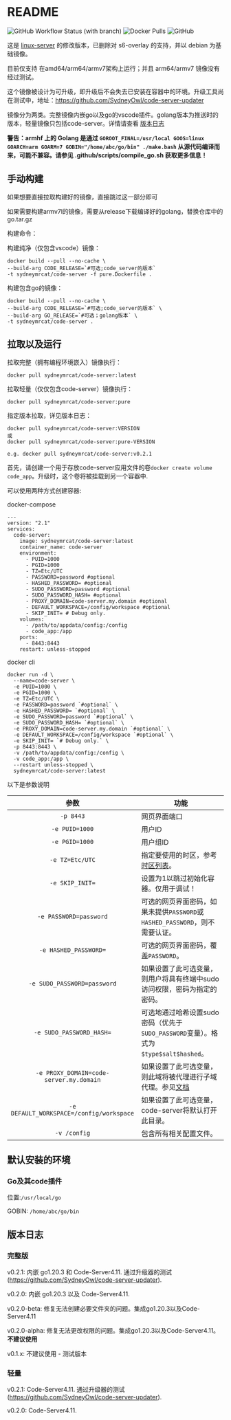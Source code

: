 # README

![GitHub Workflow Status (with branch)](https://img.shields.io/github/actions/workflow/status/SydneyOwl/docker-code-server/ci.yml?style=for-the-badge) ![Docker Pulls](https://img.shields.io/docker/pulls/sydneymrcat/code-server?style=for-the-badge) ![GitHub](https://img.shields.io/github/license/sydneyowl/docker-code-server?style=for-the-badge)

这是 [linux-server](https://github.com/linuxserver/docker-code-server) 的修改版本，已删除对 s6-overlay 的支持，并以 debian 为基础镜像。

目前仅支持 在amd64/arm64/armv7架构上运行；并且 arm64/armv7 镜像没有经过测试。

这个镜像被设计为可升级，即升级后不会失去已安装在容器中的环境。升级工具尚在测试中，地址：https://github.com/SydneyOwl/code-server-updater

镜像分为两类。完整镜像内嵌go以及go的vscode插件。golang版本为推送时的版本，轻量镜像只包括code-server。详情请查看 [版本日志](#版本日志)

**警告：armhf 上的 Golang 是通过 `GOROOT_FINAL=/usr/local GOOS=linux GOARCH=arm GOARM=7 GOBIN="/home/abc/go/bin" ./make.bash` 从源代码编译而来，可能不兼容。请参见 .github/scripts/compile_go.sh 获取更多信息！**

## 手动构建

如果想要直接拉取构建好的镜像，直接跳过这一部分即可

如果需要构建armv7l的镜像，需要从release下载编译好的golang，替换仓库中的go.tar.gz

构建命令：

构建纯净（仅包含vscode）镜像：
```
docker build --pull --no-cache \
--build-arg CODE_RELEASE=`#可选;code_server的版本` 
-t sydneymrcat/code-server -f pure.Dockerfile .
```

构建包含go的镜像：
```
docker build --pull --no-cache \
--build-arg CODE_RELEASE=`#可选;code_server的版本` \
--build-arg GO_RELEASE=`#可选；golang版本` \
-t sydneymrcat/code-server .
```

## 拉取以及运行

拉取完整（拥有编程环境嵌入）镜像执行：
```
docker pull sydneymrcat/code-server:latest
```

拉取轻量（仅仅包含code-server）镜像执行：
```
docker pull sydneymrcat/code-server:pure
```

指定版本拉取，详见版本日志：
```
docker pull sydneymrcat/code-server:VERSION
或
docker pull sydneymrcat/code-server:pure-VERSION

e.g. docker pull sydneymrcat/code-server:v0.2.1
```



首先，请创建一个用于存放code-server应用文件的卷`docker create volume code_app`。升级时，这个卷将被挂载到另一个容器中.

可以使用两种方式创建容器:

docker-compose

```docker
---
version: "2.1"
services:
  code-server:
    image: sydneymrcat/code-server:latest
    container_name: code-server
    environment:
      - PUID=1000
      - PGID=1000
      - TZ=Etc/UTC
      - PASSWORD=password #optional
      - HASHED_PASSWORD= #optional
      - SUDO_PASSWORD=password #optional
      - SUDO_PASSWORD_HASH= #optional
      - PROXY_DOMAIN=code-server.my.domain #optional
      - DEFAULT_WORKSPACE=/config/workspace #optional
      - SKIP_INIT= # Debug only.
    volumes:
      - /path/to/appdata/config:/config
      - code_app:/app
    ports:
      - 8443:8443
    restart: unless-stopped
```

docker cli

```docker
docker run -d \
  --name=code-server \
  -e PUID=1000 \
  -e PGID=1000 \
  -e TZ=Etc/UTC \
  -e PASSWORD=password `#optional` \
  -e HASHED_PASSWORD= `#optional` \
  -e SUDO_PASSWORD=password `#optional` \
  -e SUDO_PASSWORD_HASH= `#optional` \
  -e PROXY_DOMAIN=code-server.my.domain `#optional` \
  -e DEFAULT_WORKSPACE=/config/workspace `#optional` \
  -e SKIP_INIT= `# Debug only.` \
  -p 8443:8443 \
  -v /path/to/appdata/config:/config \
  -v code_app:/app \
  --restart unless-stopped \
  sydneymrcat/code-server:latest
```

以下是参数说明

|                   参数                   | 功能                                                         |
| :--------------------------------------: | ------------------------------------------------------------ |
|                `-p 8443`                 | 网页界面端口                                                 |
|              `-e PUID=1000`              | 用户ID                                             |
|              `-e PGID=1000`              | 用户组ID                                             |
|             `-e TZ=Etc/UTC`              | 指定要使用的时区，参考[时区列表](https://en.wikipedia.org/wiki/List_of_tz_database_time_zones#List)。 |
|             `-e SKIP_INIT=`              | 设置为1以跳过初始化容器。仅用于调试！                        |
|          `-e PASSWORD=password`          | 可选的网页界面密码，如果未提供`PASSWORD`或`HASHED_PASSWORD`，则不需要认证。 |
|          `-e HASHED_PASSWORD=`           | 可选的网页界面密码，覆盖`PASSWORD`。                         |
|       `-e SUDO_PASSWORD=password`        | 如果设置了此可选变量，则用户将具有终端中sudo访问权限，密码为指定的密码。 |
|         `-e SUDO_PASSWORD_HASH=`         | 可选地通过哈希设置sudo密码（优先于`SUDO_PASSWORD`变量）。格式为`$type$salt$hashed`。 |
| `-e PROXY_DOMAIN=code-server.my.domain`  | 如果设置了此可选变量，则此域将被代理进行子域代理。参见[文档](https://github.com/cdr/code-server/blob/master/docs/FAQ.md#sub-domains) |
| `-e DEFAULT_WORKSPACE=/config/workspace` | 如果设置了此可选变量，code-server将默认打开此目录。          |
|               `-v /config`               | 包含所有相关配置文件。                                       |

## 默认安装的环境

### Go及其code插件

位置:`/usr/local/go`

GOBIN: `/home/abc/go/bin`

## 版本日志

### 完整版

v0.2.1: 内嵌 go1.20.3 和 Code-Server4.11. 通过升级器的测试(https://github.com/SydneyOwl/code-server-updater).

v0.2.0: 内嵌 go1.20.3 以及 Code-Server4.11.

v0.2.0-beta: 修复无法创建必要文件夹的问题。集成go1.20.3以及Code-Server4.11

v0.2.0-alpha: 修复无法更改权限的问题。集成go1.20.3以及Code-Server4.11。 **不建议使用**

v0.1.x: 不建议使用 - 测试版本

### 轻量

v0.2.1: Code-Server4.11. 通过升级器的测试(https://github.com/SydneyOwl/code-server-updater).

v0.2.0: Code-Server4.11.